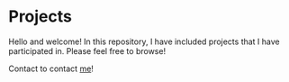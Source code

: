 # Projects

Hello and welcome! In this repository, I have included projects that I have participated in. Please feel free to browse!

Contact to contact [me](dylanx78@gmail.com)!